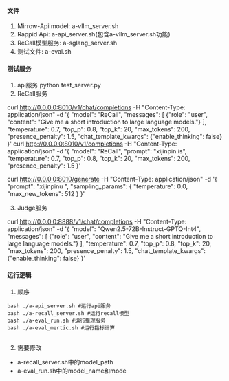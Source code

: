 #### 文件
1. Mirrow-Api model: a-vllm_server.sh
2. Rappid Api: a-api_server.sh(包含a-vllm_server.sh功能)
3. ReCall模型服务: a-sglang_server.sh
4. 测试文件: a-eval.sh


#### 测试服务
1. api服务
python test_server.py
2. ReCall服务

curl http://0.0.0.0:8010/v1/chat/completions -H "Content-Type: application/json" -d '{
  "model": "ReCall",
  "messages": [
    {"role": "user", "content": "Give me a short introduction to large language models."}
  ],
  "temperature": 0.7,
  "top_p": 0.8,
  "top_k": 20,
  "max_tokens": 200,
  "presence_penalty": 1.5,
  "chat_template_kwargs": {"enable_thinking": false}
}'
curl http://0.0.0.0:8010/v1/completions -H "Content-Type: application/json" -d '{
  "model": "ReCall",
  "prompt": "xijinpin is",
  "temperature": 0.7,
  "top_p": 0.8,
  "top_k": 20,
  "max_tokens": 200,
  "presence_penalty": 1.5
}'

curl http://0.0.0.0:8010/generate -H "Content-Type: application/json" -d '{
  "prompt": "xijinpinu ",
  "sampling_params": {
      "temperature": 0.0,
      "max_new_tokens": 512
  }
}'

3. Judge服务

curl http://0.0.0.0:8888/v1/chat/completions -H "Content-Type: application/json" -d '{
  "model": "Qwen2.5-72B-Instruct-GPTQ-Int4",
  "messages": [
    {"role": "user", "content": "Give me a short introduction to large language models."}
  ],
  "temperature": 0.7,
  "top_p": 0.8,
  "top_k": 20,
  "max_tokens": 200,
  "presence_penalty": 1.5,
  "chat_template_kwargs": {"enable_thinking": false}
}'

#### 运行逻辑
1. 顺序
```
bash ./a-api_server.sh #运行api服务
bash ./a-recall_server.sh #运行recall模型
bash ./a-eval_run.sh #运行推理服务
bash ./a-eval_mertic.sh #运行指标计算


```

2. 需要修改
- a-recall_server.sh中的model_path
- a-eval_run.sh中的model_name和mode